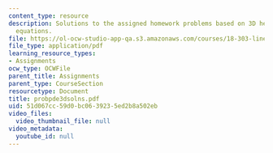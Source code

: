 ```yaml
---
content_type: resource
description: Solutions to the assigned homework problems based on 3D heat and wave
  equations.
file: https://ol-ocw-studio-app-qa.s3.amazonaws.com/courses/18-303-linear-partial-differential-equations-fall-2006/51d067cc59d0bc0639235ed2b8a502eb_probpde3dsolns.pdf
file_type: application/pdf
learning_resource_types:
- Assignments
ocw_type: OCWFile
parent_title: Assignments
parent_type: CourseSection
resourcetype: Document
title: probpde3dsolns.pdf
uid: 51d067cc-59d0-bc06-3923-5ed2b8a502eb
video_files:
  video_thumbnail_file: null
video_metadata:
  youtube_id: null
---
```

